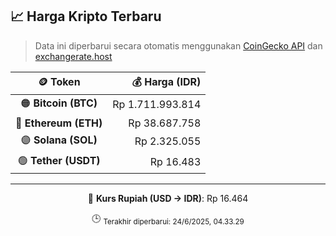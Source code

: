 

<!-- HARGA_KRIPTO -->
## 📈 Harga Kripto Terbaru

> Data ini diperbarui secara otomatis menggunakan [CoinGecko API](https://www.coingecko.com/) dan [exchangerate.host](https://exchangerate.host/)

<div align="center">

| 🪙 Token | 💰 Harga (IDR) |
|:------:|---------------:|
| 🟠 **Bitcoin (BTC)**   | Rp 1.711.993.814 |
| 🔵 **Ethereum (ETH)**  | Rp 38.687.758 |
| 🟣 **Solana (SOL)**    | Rp 2.325.055 |
| 🟢 **Tether (USDT)**   | Rp 16.483 |

---

💱 **Kurs Rupiah (USD → IDR)**: Rp 16.464

🕒 <sub>Terakhir diperbarui: 24/6/2025, 04.33.29</sub>

</div>
<!-- /HARGA_KRIPTO -->